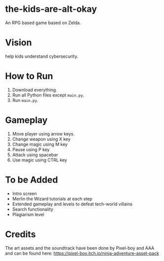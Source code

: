 # the-kids-are-alt-okay
An RPG based game based on Zelda. 

# Vision
help kids understand cybersecurity.

# How to Run

1. Download everything.
2. Run all Python files except ````main.py````.
3. Run ````main.py````.

# Gameplay
1. Move player using arrow keys.
2. Change weapon using X key
3. Change magic using M key
4. Pause using P key
5. Attack using spacebar
6. Use magic using CTRL key

# To be Added

- Intro screen
- Merlin the Wizard tutorials at each step
- Extended gameplay and levels to defeat tech-world villains
- Search functionality
- Plagiarism level

# Credits

The art assets and the soundtrack have been done by Pixel-boy and AAA and can be found here: https://pixel-boy.itch.io/ninja-adventure-asset-pack
